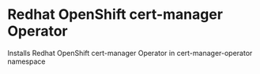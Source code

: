 Redhat OpenShift cert-manager Operator
===============================================================================
Installs Redhat OpenShift cert-manager Operator in cert-manager-operator namespace
